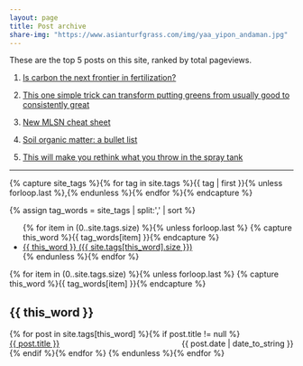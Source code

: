 ```yaml
---
layout: page
title: Post archive
share-img: "https://www.asianturfgrass.com/img/yaa_yipon_andaman.jpg"
---
```


These are the top 5 posts on this site, ranked by total pageviews.

1. [Is carbon the next frontier in fertilization?](https://www.asianturfgrass.com/2018-05-31-is-carbon-the-next-frontier-in-fertilization/)

2. [This one simple trick can transform putting greens from usually good to consistently great](https://www.asianturfgrass.com/2019-06-25-one-simple-trick-better-greens/)

3. [New MLSN cheat sheet](https://www.asianturfgrass.com/2018-02-03-new-mlsn-cheat-sheet/)

4. [Soil organic matter: a bullet list](https://www.asianturfgrass.com/2020-02-17-soil-organic-matter-bullet-list/)

5. [This will make you rethink what you throw in the spray tank](https://www.asianturfgrass.com/2017-07-06-rethink-throw-spray-tank-si/)

---
<!-- Get the tag name for every tag on the site and set them
to the `site_tags` variable. -->
{% capture site_tags %}{% for tag in site.tags %}{{ tag | first }}{% unless forloop.last %},{% endunless %}{% endfor %}{% endcapture %}

<!-- `tag_words` is a sorted array of the tag names. -->
{% assign tag_words = site_tags | split:',' | sort %}

<!-- Build the Page -->

<!-- List of all tags -->
<ul class="tags">
  {% for item in (0..site.tags.size) %}{% unless forloop.last %}
    {% capture this_word %}{{ tag_words[item] }}{% endcapture %}
    <li>
      <a href="#{{ this_word | cgi_escape }}" class="tag">{{ this_word }}
        <span>({{ site.tags[this_word].size }})</span>
      </a>
    </li>
  {% endunless %}{% endfor %}
</ul>

<!-- Posts by Tag -->
<div>
  {% for item in (0..site.tags.size) %}{% unless forloop.last %}
    {% capture this_word %}{{ tag_words[item] }}{% endcapture %}
    <h2 id="{{ this_word | cgi_escape }}">{{ this_word }}</h2>
    {% for post in site.tags[this_word] %}{% if post.title != null %}
      <div>
        <span style="float: left;">
          <a href="{{ post.url }}">{{ post.title }}</a>
        </span>
        <span style="float: right;">
          {{ post.date | date_to_string }}
        </span>
      </div>
      <div style="clear: both;"></div>
    {% endif %}{% endfor %}
  {% endunless %}{% endfor %}
</div>

